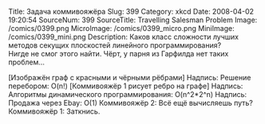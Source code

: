 Title: Задача коммивояжёра 
Slug: 399 
Category: xkcd 
Date: 2008-04-02 19:20:54 
SourceNum: 399 
SourceTitle: Travelling Salesman Problem 
Image: /comics/0399.png 
MicroImage: /comics/0399_micro.png 
MiniImage: /comics/0399_mini.png 
Description: Каков класс сложности лучших методов секущих плоскостей линейного программирования?<br>Нигде не смог этого найти. Чёрт, у парня из Гарфилда нет таких проблем... 

[Изображён граф с красными и чёрными рёбрами]
Надпись: Решение перебором: O(n!)
[Коммивояжёр 1 рисует ребро на графе]
Надпись: Алгоритмы динамического программирования: O(n^2*2^n)
Надпись: Продажа через Ebay: O(1)
Коммивояжёр 2: Всё ещё вычисляешь путь? 
Коммивояжёр 1: Заткнись.